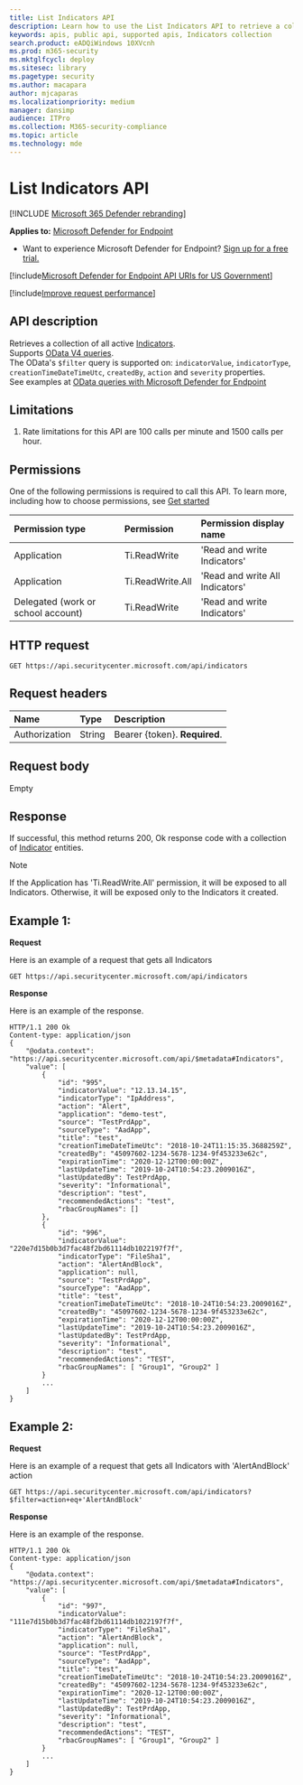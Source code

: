 ```yaml
---
title: List Indicators API
description: Learn how to use the List Indicators API to retrieve a collection of all active Indicators in Microsoft Defender Advanced Threat Protection.
keywords: apis, public api, supported apis, Indicators collection
search.product: eADQiWindows 10XVcnh
ms.prod: m365-security
ms.mktglfcycl: deploy
ms.sitesec: library
ms.pagetype: security
ms.author: macapara
author: mjcaparas
ms.localizationpriority: medium
manager: dansimp
audience: ITPro
ms.collection: M365-security-compliance
ms.topic: article
ms.technology: mde
---
```


# List Indicators API

[!INCLUDE [Microsoft 365 Defender rebranding](../../includes/microsoft-defender.md)]


**Applies to:** [Microsoft Defender for Endpoint](https://go.microsoft.com/fwlink/p/?linkid=2146631)

- Want to experience Microsoft Defender for Endpoint? [Sign up for a free trial.](https://www.microsoft.com/microsoft-365/windows/microsoft-defender-atp?ocid=docs-wdatp-exposedapis-abovefoldlink) 

[!include[Microsoft Defender for Endpoint API URIs for US Government](../../includes/microsoft-defender-api-usgov.md)]

[!include[Improve request performance](../../includes/improve-request-performance.md)]


## API description
Retrieves a collection of all active [Indicators](ti-indicator.md).
<br>Supports [OData V4 queries](https://www.odata.org/documentation/).
<br>The OData's ```$filter``` query is supported on: ```indicatorValue```, ```indicatorType```, ```creationTimeDateTimeUtc```, ```createdBy```, ```action``` and ```severity``` properties.
<br>See examples at [OData queries with Microsoft Defender for Endpoint](exposed-apis-odata-samples.md)


## Limitations
1. Rate limitations for this API are 100 calls per minute and 1500 calls per hour. 


## Permissions
One of the following permissions is required to call this API. To learn more, including how to choose permissions, see [Get started](apis-intro.md)

Permission type |	Permission	|	Permission display name
:---|:---|:---
Application |	Ti.ReadWrite |	'Read and write Indicators'
Application |	Ti.ReadWrite.All |	'Read and write All Indicators'
Delegated (work or school account) |	Ti.ReadWrite |	'Read and write Indicators'

## HTTP request
```
GET https://api.securitycenter.microsoft.com/api/indicators
```

## Request headers

Name | Type | Description
:---|:---|:---
Authorization | String | Bearer {token}. **Required**.


## Request body
Empty

## Response
If successful, this method returns 200, Ok response code with a collection of [Indicator](ti-indicator.md) entities.

>[!Note]
> If the Application has 'Ti.ReadWrite.All' permission, it will be exposed to all Indicators. Otherwise, it will be exposed only to the Indicators it created.

## Example 1:

**Request**

Here is an example of a request that gets all Indicators

```
GET https://api.securitycenter.microsoft.com/api/indicators
```

**Response**

Here is an example of the response.

```
HTTP/1.1 200 Ok
Content-type: application/json
{
    "@odata.context": "https://api.securitycenter.microsoft.com/api/$metadata#Indicators",
    "value": [
        {
			"id": "995",
            "indicatorValue": "12.13.14.15",
            "indicatorType": "IpAddress",
			"action": "Alert",
			"application": "demo-test",
			"source": "TestPrdApp",
			"sourceType": "AadApp",
            "title": "test",
            "creationTimeDateTimeUtc": "2018-10-24T11:15:35.3688259Z",
            "createdBy": "45097602-1234-5678-1234-9f453233e62c",
            "expirationTime": "2020-12-12T00:00:00Z",
			"lastUpdateTime": "2019-10-24T10:54:23.2009016Z",
			"lastUpdatedBy": TestPrdApp,
            "severity": "Informational",
            "description": "test",
            "recommendedActions": "test",
			"rbacGroupNames": []
        },
        {
			"id": "996",
            "indicatorValue": "220e7d15b0b3d7fac48f2bd61114db1022197f7f",
            "indicatorType": "FileSha1",
			"action": "AlertAndBlock",
			"application": null,
			"source": "TestPrdApp",
			"sourceType": "AadApp",
            "title": "test",
            "creationTimeDateTimeUtc": "2018-10-24T10:54:23.2009016Z",
            "createdBy": "45097602-1234-5678-1234-9f453233e62c",
            "expirationTime": "2020-12-12T00:00:00Z",
			"lastUpdateTime": "2019-10-24T10:54:23.2009016Z",
			"lastUpdatedBy": TestPrdApp,
            "severity": "Informational",
            "description": "test",
            "recommendedActions": "TEST",
			"rbacGroupNames": [ "Group1", "Group2" ]
        }
		...
    ]
}
```

## Example 2:

**Request**

Here is an example of a request that gets all Indicators with 'AlertAndBlock' action 

```
GET https://api.securitycenter.microsoft.com/api/indicators?$filter=action+eq+'AlertAndBlock'
```

**Response**

Here is an example of the response.

```
HTTP/1.1 200 Ok
Content-type: application/json
{
    "@odata.context": "https://api.securitycenter.microsoft.com/api/$metadata#Indicators",
    "value": [
        {
			"id": "997",
            "indicatorValue": "111e7d15b0b3d7fac48f2bd61114db1022197f7f",
            "indicatorType": "FileSha1",
			"action": "AlertAndBlock",
			"application": null,
			"source": "TestPrdApp",
			"sourceType": "AadApp",
            "title": "test",
            "creationTimeDateTimeUtc": "2018-10-24T10:54:23.2009016Z",
            "createdBy": "45097602-1234-5678-1234-9f453233e62c",
            "expirationTime": "2020-12-12T00:00:00Z",
			"lastUpdateTime": "2019-10-24T10:54:23.2009016Z",
			"lastUpdatedBy": TestPrdApp,
            "severity": "Informational",
            "description": "test",
            "recommendedActions": "TEST",
			"rbacGroupNames": [ "Group1", "Group2" ]
        }
		...
    ]
}
```
